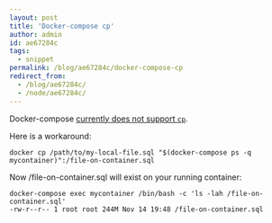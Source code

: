 ```yaml
---
layout: post
title: 'Docker-compose cp'
author: admin
id: ae67284c
tags:
  - snippet
permalink: /blog/ae67284c/docker-compose-cp
redirect_from:
  - /blog/ae67284c/
  - /node/ae67284c/
---
```

Docker-compose [currently does not support `cp`](https://github.com/docker/compose/issues/3593).

Here is a workaround:

    docker cp /path/to/my-local-file.sql "$(docker-compose ps -q mycontainer)":/file-on-container.sql

Now /file-on-container.sql will exist on your running container:

    docker-compose exec mycontainer /bin/bash -c 'ls -lah /file-on-container.sql'
    -rw-r--r-- 1 root root 244M Nov 14 19:48 /file-on-container.sql

